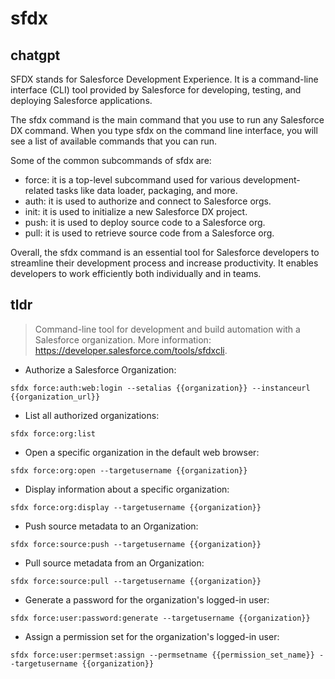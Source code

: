# sfdx 
## chatgpt 
SFDX stands for Salesforce Development Experience. It is a command-line interface (CLI) tool provided by Salesforce for developing, testing, and deploying Salesforce applications.

The sfdx command is the main command that you use to run any Salesforce DX command. When you type sfdx on the command line interface, you will see a list of available commands that you can run.

Some of the common subcommands of sfdx are:

- force: it is a top-level subcommand used for various development-related tasks like data loader, packaging, and more.
- auth: it is used to authorize and connect to Salesforce orgs.
- init: it is used to initialize a new Salesforce DX project.
- push: it is used to deploy source code to a Salesforce org.
- pull: it is used to retrieve source code from a Salesforce org.

Overall, the sfdx command is an essential tool for Salesforce developers to streamline their development process and increase productivity. It enables developers to work efficiently both individually and in teams. 

## tldr 
 
> Command-line tool for development and build automation with a Salesforce organization.
> More information: <https://developer.salesforce.com/tools/sfdxcli>.

- Authorize a Salesforce Organization:

`sfdx force:auth:web:login --setalias {{organization}} --instanceurl {{organization_url}}`

- List all authorized organizations:

`sfdx force:org:list`

- Open a specific organization in the default web browser:

`sfdx force:org:open --targetusername {{organization}}`

- Display information about a specific organization:

`sfdx force:org:display --targetusername {{organization}}`

- Push source metadata to an Organization:

`sfdx force:source:push --targetusername {{organization}}`

- Pull source metadata from an Organization:

`sfdx force:source:pull --targetusername {{organization}}`

- Generate a password for the organization's logged-in user:

`sfdx force:user:password:generate --targetusername {{organization}}`

- Assign a permission set for the organization's logged-in user:

`sfdx force:user:permset:assign --permsetname {{permission_set_name}} --targetusername {{organization}}`
